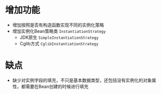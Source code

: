 # 增加功能
- 增加按照是否有构造函数实现不同的实例化策略
- 增加实例化Bean策略类 `InstantiationStrategy`
  - JDK原生 `SimpleInstantiationStrategy`
  - Cglib方式 `CglibInstantiationStrategy`
# 缺点
- 缺少对实例字段的填充，不只是基本数据类型，还包括没有实例化的对象属性，都需要在Bean创建的时候进行填充